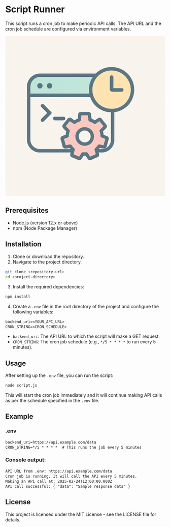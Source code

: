 # Script Runner

This script runs a cron job to make periodic API calls. The API URL and the cron job schedule are configured via environment variables.

![Script Runner](logo.png)

## Prerequisites
- Node.js (version 12.x or above)
- npm (Node Package Manager)

## Installation
1. Clone or download the repository.
2. Navigate to the project directory.

```bash
git clone <repository-url>
cd <project-directory>
```

3. Install the required dependencies:

```bash
npm install
```

4. Create a `.env` file in the root directory of the project and configure the following variables:

```env
backend_uri=<YOUR_API_URL>
CRON_STRING=<CRON_SCHEDULE>
```

- `backend_uri`: The API URL to which the script will make a GET request.
- `CRON_STRING`: The cron job schedule (e.g., `*/5 * * * *` to run every 5 minutes).

## Usage
After setting up the `.env` file, you can run the script:

```bash
node script.js
```

This will start the cron job immediately and it will continue making API calls as per the schedule specified in the `.env` file.

## Example

### .env
```env
backend_uri=https://api.example.com/data
CRON_STRING=*/5 * * * *  # This runs the job every 5 minutes
```

### Console output:
```pgsql
API URL from .env: https://api.example.com/data
Cron job is running. It will call the API every 5 minutes.
Making an API call at: 2025-02-24T12:00:00.000Z
API call successful: { "data": "Sample response data" }
```

## License
This project is licensed under the MIT License - see the LICENSE file for details.
